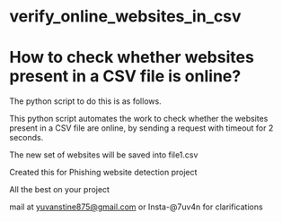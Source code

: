 # verify_online_websites_in_csv
# How to check whether websites present in a CSV file is online?

The python script to do this is as follows.

This python script automates the work to check whether the websites present in a CSV file are online, by sending a request with timeout for 2 seconds. 

The new set of websites will be saved into file1.csv

Created this for Phishing website detection project

All the best on your project

mail at yuvanstine875@gmail.com or Insta-@7uv4n for clarifications
